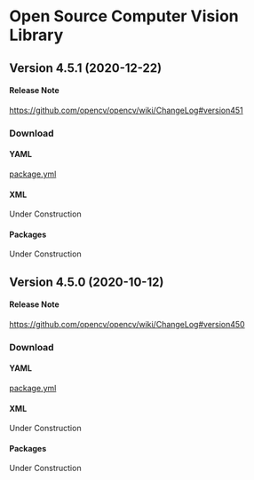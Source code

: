 # Open Source Computer Vision Library

## Version 4.5.1 (2020-12-22)

#### Release Note
https://github.com/opencv/opencv/wiki/ChangeLog#version451

### Download

#### YAML
[package.yml](https://raw.githubusercontent.com/KotoishiHeart/SolusPackages/main/opencv4/4.5.0/package.yml)

#### XML
Under Construction

#### Packages
Under Construction

## Version 4.5.0 (2020-10-12)

#### Release Note
https://github.com/opencv/opencv/wiki/ChangeLog#version450

### Download

#### YAML
[package.yml](https://raw.githubusercontent.com/KotoishiHeart/SolusPackages/main/opencv4/4.5.1/package.yml)

#### XML
Under Construction

#### Packages
Under Construction